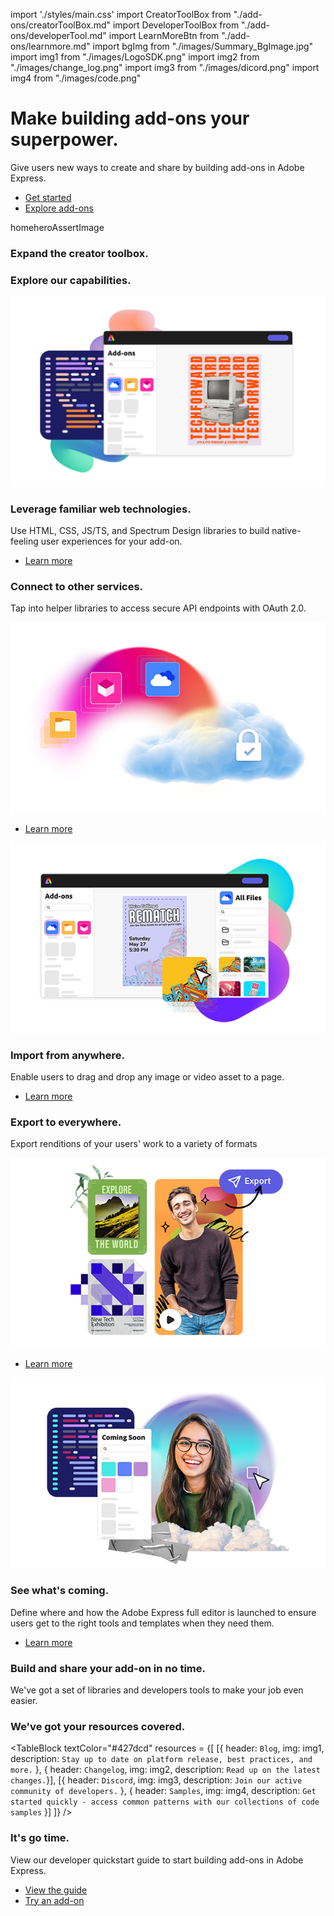 
import './styles/main.css'
import CreatorToolBox from "./add-ons/creatorToolBox.md"
import DeveloperToolBox from "./add-ons/developerTool.md"
import LearnMoreBtn from "./add-ons/learnmore.md"
import bgImg from "./images/Summary_BgImage.jpg"
import img1 from "./images/LogoSDK.png"
import img2 from "./images/change_log.png"
import img3 from "./images/dicord.png"
import img4 from "./images/code.png"

 <Hero slots="heading, text, buttons , assetsImg" customLayout variant="halfwidth" className="add-ones-hero"/>

# Make building add-ons your superpower.

Give users new ways to create and share by building add-ons in Adobe Express.

- [Get started](https://adobe.io)
- [Explore add-ons](https://adobe.io)

homeheroAssertImage

<TextBlock slots="heading" className="announcement" theme="light"/>

### Expand the creator toolbox.

<WrapperComponent slots="content" repeat="1" theme="light" className="wrapperforCreatorTool"/>

<CreatorToolBox />

<WrapperComponent slots="content" repeat="1" theme="light"/>

<LearnMoreBtn />

<TextBlock slots="heading" className="announcement exploreCapabilities" theme="lightest"/>

### Explore our capabilities.

<TextBlock slots="image, heading,text,buttons" theme="lightest" headerElementType="h2" variantsTypePrimary='secondary' variantStyleFill = "outline" homeZigZag className="zigzag-cta-two explore reverseImage" />

![Forge the path to customer success](images/ValueProp_01_PoweredbyWeb.png)

### Leverage familiar web technologies.

Use HTML, CSS, JS/TS, and Spectrum Design libraries to build native-feeling user experiences for your add-on.

- [Learn more](https://adobe.io)

<TextBlock slots="heading,text,image,buttons" theme="lightest" headerElementType="h2" variantsTypePrimary='secondary' variantStyleFill = "outline" homeZigZag className="explore" />

### Connect to other services.

Tap into helper libraries to access secure API endpoints with OAuth 2.0.

![Inspire confident creators](images/Explore_Image_2.png)

- [Learn more](https://adobe.io)

<TextBlock slots="image, heading,text,buttons" theme="lightest" headerElementType="h2" variantsTypePrimary='secondary' variantStyleFill = "outline" homeZigZag className="zigzag-cta-two explore reverseImage" />

![Forge the path to customer success](images/Explore_Image_3.png)

### Import from anywhere.

Enable users to drag and drop any image or video asset to a page.

- [Learn more](https://adobe.io)

<TextBlock slots="heading,text,image,buttons" theme="lightest" headerElementType="h2" variantsTypePrimary='secondary' variantStyleFill = "outline" homeZigZag className="explore" />

### Export to everywhere.

Export renditions of your users' work to a variety of formats

![Inspire confident creators](images/Explore_Image_4.png)

- [Learn more](https://adobe.io)

<TextBlock slots="image, heading,text,buttons" theme="lightest" headerElementType="h2" variantsTypePrimary='secondary' variantStyleFill = "outline" homeZigZag className="explore zigzag-cta-two reverseImage" />

![Forge the path to customer success](images/Explore_Image_5.png)

### See what's coming.

Define where and how the Adobe Express full editor is launched to ensure users get to the right tools and templates when they need them.

- [Learn more](https://adobe.io)

<TextBlock slots="heading,text" className="announcement exploreCapabilities" theme="light"/>

### Build and share your add-on in no time.

We've got a set of libraries and developers tools to make your job even easier.

<WrapperComponent slots="content" repeat="1" theme="light" className="wrapperforCreatorTool"/>

<DeveloperToolBox />

<TextBlock slots="heading" className="announcement resourceHeader" theme="lightest"/>

### We've got your resources covered.

<TableBlock textColor="#427dcd" resources = {[
        [{ header: `Blog`, img: img1, description: `Stay up to date on platform release, best practices, and more.` },
        { header: `Changelog`, img: img2, description: `Read up on the latest changes.`}],
        [{ header: `Discord`, img: img3, description: `Join our active community of developers.` },
        { header: `Samples`, img: img4, description: `Get started quickly - access common patterns with our collections of code samples` }] ]}
/>

<TeaserBlock  slots="heading,text,buttons" textColor="white" bgURL={bgImg} className="viewAddOn" variant="fullwidth"/>

### It's go time.

View our developer quickstart guide to start building add-ons in Adobe Express.

- [View the guide](../guides/)
- [Try an add-on](../guides/)
